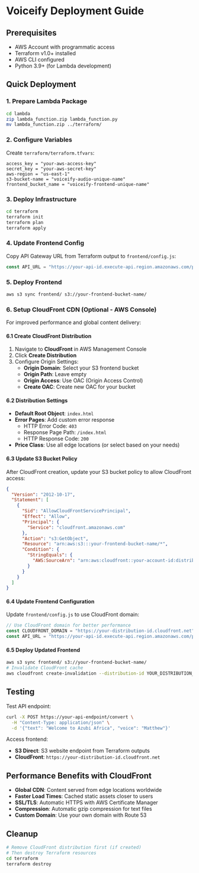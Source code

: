 # Voiceify Deployment Guide

## Prerequisites

- AWS Account with programmatic access
- Terraform v1.0+ installed
- AWS CLI configured
- Python 3.9+ (for Lambda development)

## Quick Deployment

### 1. Prepare Lambda Package
```bash
cd lambda
zip lambda_function.zip lambda_function.py
mv lambda_function.zip ../terraform/
```

### 2. Configure Variables
Create `terraform/terraform.tfvars`:
```hcl
access_key = "your-aws-access-key"
secret_key = "your-aws-secret-key"
aws-region = "us-east-1"
s3-bucket-name = "voiceify-audio-unique-name"
frontend_bucket_name = "voiceify-frontend-unique-name"
```

### 3. Deploy Infrastructure
```bash
cd terraform
terraform init
terraform plan
terraform apply
```

### 4. Update Frontend Config
Copy API Gateway URL from Terraform output to `frontend/config.js`:
```javascript
const API_URL = "https://your-api-id.execute-api.region.amazonaws.com/prod/convert";
```

### 5. Deploy Frontend
```bash
aws s3 sync frontend/ s3://your-frontend-bucket-name/
```

### 6. Setup CloudFront CDN (Optional - AWS Console)

For improved performance and global content delivery:

#### 6.1 Create CloudFront Distribution
1. Navigate to **CloudFront** in AWS Management Console
2. Click **Create Distribution**
3. Configure Origin Settings:
   - **Origin Domain**: Select your S3 frontend bucket
   - **Origin Path**: Leave empty
   - **Origin Access**: Use OAC (Origin Access Control)
   - **Create OAC**: Create new OAC for your bucket

#### 6.2 Distribution Settings
- **Default Root Object**: `index.html`
- **Error Pages**: Add custom error response
  - HTTP Error Code: `403`
  - Response Page Path: `/index.html`
  - HTTP Response Code: `200`
- **Price Class**: Use all edge locations (or select based on your needs)

#### 6.3 Update S3 Bucket Policy
After CloudFront creation, update your S3 bucket policy to allow CloudFront access:
```json
{
  "Version": "2012-10-17",
  "Statement": [
    {
      "Sid": "AllowCloudFrontServicePrincipal",
      "Effect": "Allow",
      "Principal": {
        "Service": "cloudfront.amazonaws.com"
      },
      "Action": "s3:GetObject",
      "Resource": "arn:aws:s3:::your-frontend-bucket-name/*",
      "Condition": {
        "StringEquals": {
          "AWS:SourceArn": "arn:aws:cloudfront::your-account-id:distribution/your-distribution-id"
        }
      }
    }
  ]
}
```

#### 6.4 Update Frontend Configuration
Update `frontend/config.js` to use CloudFront domain:
```javascript
// Use CloudFront domain for better performance
const CLOUDFRONT_DOMAIN = "https://your-distribution-id.cloudfront.net";
const API_URL = "https://your-api-id.execute-api.region.amazonaws.com/prod/convert";
```

#### 6.5 Deploy Updated Frontend
```bash
aws s3 sync frontend/ s3://your-frontend-bucket-name/
# Invalidate CloudFront cache
aws cloudfront create-invalidation --distribution-id YOUR_DISTRIBUTION_ID --paths "/*"
```

## Testing

Test API endpoint:
```bash
curl -X POST https://your-api-endpoint/convert \
  -H "Content-Type: application/json" \
  -d '{"text": "Welcome to Azubi Africa", "voice": "Matthew"}'
```

Access frontend:
- **S3 Direct**: S3 website endpoint from Terraform outputs
- **CloudFront**: `https://your-distribution-id.cloudfront.net`

## Performance Benefits with CloudFront

- **Global CDN**: Content served from edge locations worldwide
- **Faster Load Times**: Cached static assets closer to users
- **SSL/TLS**: Automatic HTTPS with AWS Certificate Manager
- **Compression**: Automatic gzip compression for text files
- **Custom Domain**: Use your own domain with Route 53

## Cleanup

```bash
# Remove CloudFront distribution first (if created)
# Then destroy Terraform resources
cd terraform
terraform destroy
```